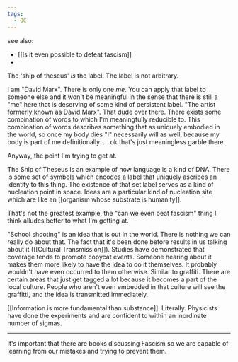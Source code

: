 ```yaml
---
tags:
  - OC
---
```

see also:
- [[Is it even possible to defeat fascism]] 
- 

The 'ship of theseus' *is* the label. The label is not arbitrary.

I am "David Marx". There is only one *me*. You can apply that label to someone else and it won't be meaningful in the sense that there is still a "me" here that is deserving of some kind of persistent label. "The artist formerly known as David Marx". That dude over there. There exists some combination of words to which I'm meaningfully reducible to. This combination of words describes something that as uniquely embodied in the world, so once my body dies "I" necessarily will as well, because my body is part of me definitionally. ... ok that's just meaningless garble there.

Anyway, the point I'm trying to get at.

The Ship of Theseus is an example of how language is a kind of DNA. There is some set of symbols which encodes a label that uniquely ascribes an identity to this thing. The existence of that set label serves as a kind of nucleation point in space. Ideas are a particular kind of nucleation site which are like an [[organism whose substrate is humanity]].



That's not the greatest example, the "can we even beat fascism" thing I think alludes better to what I'm getting at. 

"School shooting" is an idea that is out in the world. There is nothing we can really do about that. The fact that it's been done before results in us talking about it ([[Cultural Transmission]]). Studies have demonstrated that coverage tends to promote copycat events. Someone hearing about it makes them more likely to have the idea to do it themselves. It probably wouldn't have even occurred to them otherwise. Similar to graffiti. There are certain areas that just get tagged a lot because it becomes a part of the local culture. People who aren't even embedded in that culture will see the graffitti, and the idea is transmitted immediately. 

[[Information is more fundamental than substance]]. Literally. Physicists have done the experiments and are confident to within an inordinate number of sigmas.

---

It's important that there are books discussing Fascism so we are capable of learning from our mistakes and trying to prevent them. 